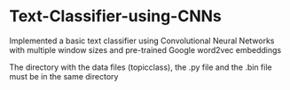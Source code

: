 # Text-Classifier-using-CNNs
Implemented a basic text classifier using Convolutional Neural Networks with multiple window sizes and pre-trained Google word2vec embeddings

The directory with the data files (topicclass), the .py file and the .bin file must be in the same directory

